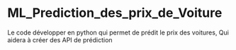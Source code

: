 # ML_Prediction_des_prix_de_Voiture
Le code développer en python qui permet de prédit le prix des voitures, Qui aidera à créer des API de prédiction
